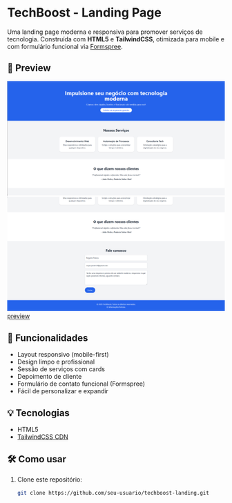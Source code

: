 # TechBoost - Landing Page

Uma landing page moderna e responsiva para promover serviços de tecnologia. Construída com **HTML5** e **TailwindCSS**, otimizada para mobile e com formulário funcional via [Formspree](https://formspree.io).

## 📸 Preview
![preview](./images/preview.png)
![preview](./images/contato.png)
[preview](./images/formspree.png)

## 🚀 Funcionalidades

- Layout responsivo (mobile-first)
- Design limpo e profissional
- Sessão de serviços com cards
- Depoimento de cliente
- Formulário de contato funcional (Formspree)
- Fácil de personalizar e expandir

## 💡 Tecnologias

- HTML5
- [TailwindCSS CDN](https://tailwindcss.com/docs/installation/play-cdn)

## 🛠 Como usar

1. Clone este repositório:
   ```bash
   git clone https://github.com/seu-usuario/techboost-landing.git
